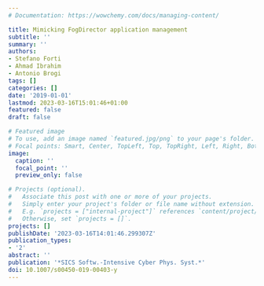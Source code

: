 ```yaml
---
# Documentation: https://wowchemy.com/docs/managing-content/

title: Mimicking FogDirector application management
subtitle: ''
summary: ''
authors:
- Stefano Forti
- Ahmad Ibrahim
- Antonio Brogi
tags: []
categories: []
date: '2019-01-01'
lastmod: 2023-03-16T15:01:46+01:00
featured: false
draft: false

# Featured image
# To use, add an image named `featured.jpg/png` to your page's folder.
# Focal points: Smart, Center, TopLeft, Top, TopRight, Left, Right, BottomLeft, Bottom, BottomRight.
image:
  caption: ''
  focal_point: ''
  preview_only: false

# Projects (optional).
#   Associate this post with one or more of your projects.
#   Simply enter your project's folder or file name without extension.
#   E.g. `projects = ["internal-project"]` references `content/project/deep-learning/index.md`.
#   Otherwise, set `projects = []`.
projects: []
publishDate: '2023-03-16T14:01:46.299307Z'
publication_types:
- '2'
abstract: ''
publication: '*SICS Softw.-Intensive Cyber Phys. Syst.*'
doi: 10.1007/s00450-019-00403-y
---
```

